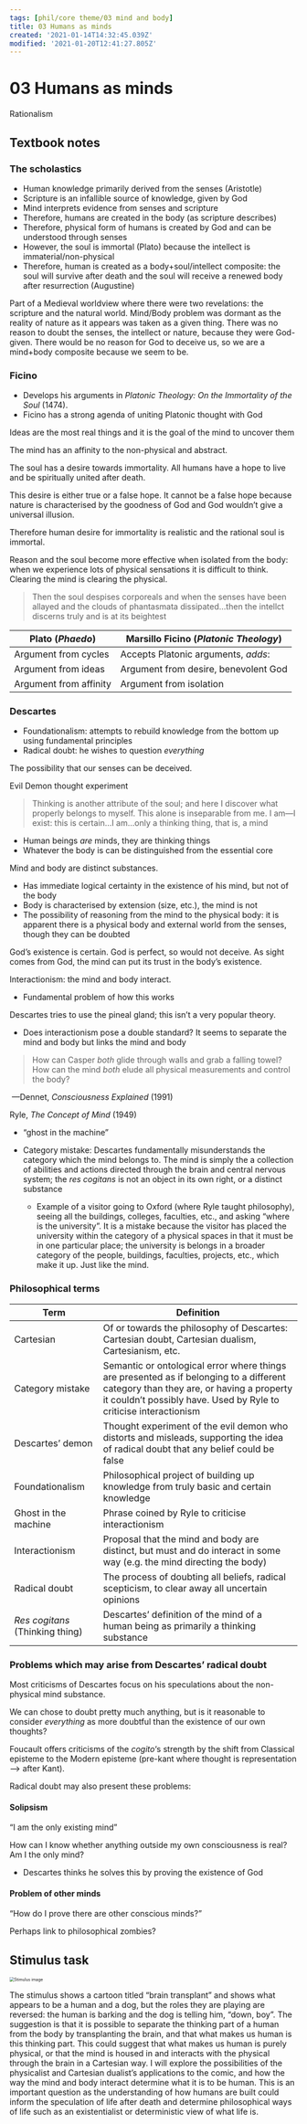 ```yaml
---
tags: [phil/core theme/03 mind and body]
title: 03 Humans as minds
created: '2021-01-14T14:32:45.039Z'
modified: '2021-01-20T12:41:27.805Z'
---
```


# 03 Humans as minds
Rationalism

## Textbook notes

### The scholastics

- Human knowledge primarily derived from the senses (Aristotle)
- Scripture is an infallible source of knowledge, given by God
- Mind interprets evidence from senses and scripture
- Therefore, humans are created in the body (as scripture describes)
- Therefore, physical form of humans is created by God and can be understood through senses
- However, the soul is immortal (Plato) because the intellect is immaterial/non-physical
- Therefore, human is created as a body+soul/intellect composite: the soul will survive after death and the soul will receive a renewed body after resurrection (Augustine)

Part of a Medieval worldview where there were two revelations: the scripture and the natural world. Mind/Body problem was dormant as the reality of nature as it appears was taken as a given thing. There was no reason to doubt the senses, the intellect or nature, because they were God-given. There would be no reason for God to deceive us, so we are a mind+body composite because we seem to be.

### Ficino

- Develops his arguments in *Platonic Theology: On the Immortality of the Soul* (1474).
- Ficino has a strong agenda of uniting Platonic thought with God

Ideas are the most real things and it is the goal of the mind to uncover them

The mind has an affinity to the non-physical and abstract.

The soul has a desire towards immortality. All humans have a hope to live and be spiritually united after death.

This desire is either true or a false hope. It cannot be a false hope because nature is characterised by the goodness of God and God wouldn’t give a universal illusion.

Therefore human desire for immortality is realistic and the rational soul is immortal. 

Reason and the soul become more effective when isolated from the body: when we experience lots of physical sensations it is difficult to think. Clearing the mind is clearing the physical.

> Then the soul despises corporeals and when the senses have been allayed and the clouds of phantasmata dissipated…then the intellct discerns truly and is at its beightest

| Plato (*Phaedo*)       | Marsillo Ficino (*Platonic Theology*) |
| ---------------------- | ------------------------------------- |
| Argument from cycles   | Accepts Platonic arguments, *adds*:   |
| Argument from ideas    | Argument from desire, benevolent God  |
| Argument from affinity | Argument from isolation               |

### Descartes

- Foundationalism: attempts to rebuild knowledge from the bottom up using fundamental principles
- Radical doubt: he wishes to question *everything*

The possibility that our senses can be deceived.

Evil Demon thought experiment

> Thinking is another attribute of the soul; and here I discover what properly belongs to myself. This alone is inseparable from me. I am—I exist: this is certain…I am…only a thinking thing, that is, a mind

- Human beings *are* minds, they are thinking things
- Whatever the body is can be distinguished from the essential core

Mind and body are distinct substances.

- Has immediate logical certainty in the existence of his mind, but not of the body
- Body is characterised by extension (size, etc.), the mind is not
- The possibility of reasoning from the mind to the physical body: it is apparent there is a physical body and external world from the senses, though they can be doubted

God’s existence is certain. God is perfect, so would not deceive. As sight comes from God, the mind can put its trust in the body’s existence.

Interactionism: the mind and body interact.

- Fundamental problem of how this works

Descartes tries to use the pineal gland; this isn’t a very popular theory.

- Does interactionism pose a double standard? It seems to separate the mind and body but links the mind and body

> How can Casper *both* glide through walls and grab a falling towel? How can the mind *both* elude all physical measurements and control the body?

​	—Dennet, *Consciousness Explained* (1991)

Ryle, *The Concept of Mind* (1949)

- “ghost in the machine”

- Category mistake: Descartes fundamentally misunderstands the category which the mind belongs to. The mind is simply the a collection of abilities and actions directed through the brain and central nervous system; the *res cogitans* is not an object in its own right, or a distinct substance
  - Example of a visitor going to Oxford (where Ryle taught philosophy), seeing all the buildings, colleges, faculties, etc., and asking “where is the university”. It is a mistake because the visitor has placed the university within the category of a physical spaces in that it must be in one particular place; the university is belongs in a broader category of the people, buildings, faculties, projects, etc., which make it up. Just like the mind.

### Philosophical terms

| Term                            | Definition                                                   |
| ------------------------------- | ------------------------------------------------------------ |
| Cartesian                       | Of or towards the philosophy of Descartes: Cartesian doubt, Cartesian dualism, Cartesianism, etc. |
| Category mistake                | Semantic or ontological error where things are presented as if belonging to a different category than they are, or having a property it couldn’t possibly have. Used by Ryle to criticise interactionism |
| Descartes’ demon                | Thought experiment of the evil demon who distorts and misleads, supporting the idea of radical doubt that any belief could be false |
| Foundationalism                 | Philosophical project of building up knowledge from truly basic and certain knowledge |
| Ghost in the machine            | Phrase coined by Ryle to criticise interactionism            |
| Interactionism                  | Proposal that the mind and body are distinct, but must and do interact in some way (e.g. the mind directing the body) |
| Radical doubt                   | The process of doubting all beliefs, radical scepticism, to clear away all uncertain opinions |
| *Res cogitans* (Thinking thing) | Descartes’ definition of the mind of a human being as primarily a thinking substance |

### Problems which may arise from Descartes’ radical doubt

Most criticisms of Descartes focus on his speculations about the non-physical mind substance.

We can chose to doubt pretty much anything, but is it reasonable to consider *everything* as more doubtful than the existence of our own thoughts?

Foucault offers criticisms of the *cogito*‘s strength by the shift from Classical episteme to the Modern episteme (pre-kant where thought is representation –> after Kant). 

Radical doubt may also present these problems:

#### Solipsism

“I am the only existing mind”

How can I know whether anything outside my own consciousness is real? Am I the only mind? 

- Descartes thinks he solves this by proving the existence of God

#### Problem of other minds

“How do I prove there are other conscious minds?”

Perhaps link to philosophical zombies?

## Stimulus task

<img src="../attachments/downboy.jpeg" alt="Stimulus image" style="zoom:50%;" />

The stimulus shows a cartoon titled “brain transplant” and shows what appears to be a human and a dog, but the roles they are playing are reversed: the human is barking and the dog is telling him, “down, boy”. The suggestion is that it is possible to separate the thinking part of a human from the body by transplanting the brain, and that what makes us human is this thinking part. This could suggest that what makes us human is purely physical, or that the mind is housed in and interacts with the physical through the brain in a Cartesian way. I will explore the possibilities of the physicalist and Cartesian dualist’s applications to the comic, and how the way the mind and body interact determine what it is to be human. This is an important question as the understanding of how humans are built could inform the speculation of life after death and determine philosophical ways of life such as an existentialist or deterministic view of what life is.

